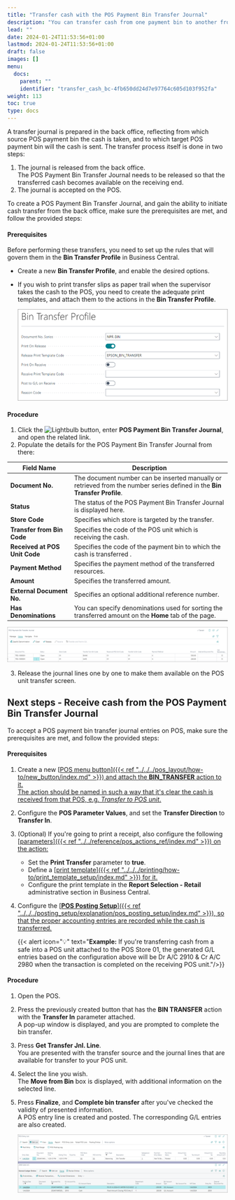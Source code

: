 ```yaml
---
title: "Transfer cash with the POS Payment Bin Transfer Journal"
description: "You can transfer cash from one payment bin to another from the back office using the POS Payment Bin Transfer Journal."
lead: ""
date: 2024-01-24T11:53:56+01:00
lastmod: 2024-01-24T11:53:56+01:00
draft: false
images: []
menu:
  docs:
    parent: ""
    identifier: "transfer_cash_bc-4fb650dd24d7e97764c605d103f952fa"
weight: 113
toc: true
type: docs
---
```


A transfer journal is prepared in the back office, reflecting from which source POS payment bin the cash is taken, and to which target POS payment bin will the cash is sent. The transfer process itself is done in two steps:

1. The journal is released from the back office.      
   The POS Payment Bin Transfer Journal needs to be released so that the transferred cash becomes available on the receiving end. 
2. The journal is accepted on the POS. 

To create a POS Payment Bin Transfer Journal, and gain the ability to initiate cash transfer from the back office, make sure the prerequisites are met, and follow the provided steps:

#### Prerequisites

Before performing these transfers, you need to set up the rules that will govern them in the **Bin Transfer Profile** in Business Central. 

- Create a new **Bin Transfer Profile**, and enable the desired options.
- If you wish to print transfer slips as paper trail when the supervisor takes the cash to the POS, you need to create the adequate print templates, and attach them to the actions in the **Bin Transfer Profile**.

  ![bin_transfer_profile](Images/bin_transfer_profile.png)

#### Procedure

1. Click the ![Lightbulb](Lightbulb_icon.PNG) button, enter **POS Payment Bin Transfer Journal**, and open the related link.       
2. Populate the details for the POS Payment Bin Transfer Journal from there:

| Field Name      | Description |
| ----------- | ----------- |
| **Document No.** | The document number can be inserted manually or retrieved from the number series defined in the **Bin Transfer Profile**. | 
| **Status** | The status of the POS Payment Bin Transfer Journal is displayed here. |
| **Store Code** | Specifies which store is targeted by the transfer. | 
| **Transfer from Bin Code** | Specifies the code of the POS unit which is receiving the cash. | 
| **Received at POS Unit Code** | Specifies the code of the payment bin to which the cash is transferred . | 
| **Payment Method** | Specifies the payment method of the transferred resources. |
| **Amount** | Specifies the transferred amount. | 
| **External Document No.** | Specifies an optional additional reference number. | 
| **Has Denominations** | You can specify denominations used for sorting the transferred amount on the **Home** tab of the page. | 

   ![transfer_journal](Images/transfer_journal.PNG)

3. Release the journal lines one by one to make them available on the POS unit transfer screen.

## Next steps - Receive cash from the POS Payment Bin Transfer Journal

To accept a POS payment bin transfer journal entries on POS, make sure the prerequisites are met, and follow the provided steps:

#### Prerequisites

1. Create a new [<ins>POS menu button<ins>]({{< ref "../../../pos_layout/how-to/new_button/index.md" >}}) and attach the **BIN_TRANSFER** action to it.     
   The action should be named in such a way that it's clear the cash is received from that POS, e.g. *Transfer to POS unit*.
2. Configure the **POS Parameter Values**, and set the **Transfer Direction** to **Transfer In**.
3. (Optional) If you're going to print a receipt, also configure the following [<ins>parameters<ins>]({{< ref "../../reference/pos_actions_ref/index.md" >}}) on the action:

   - Set the **Print Transfer** parameter to **true**. 
   - Define a [<ins>print template<ins>]({{< ref "../../../printing/how-to/print_template_setup/index.md" >}}) for it. 
   - Configure the print template in the **Report Selection - Retail** administrative section in Business Central.

4. Configure the [<ins>**POS Posting Setup**<ins>]({{< ref "../../../posting_setup/explanation/pos_posting_setup/index.md" >}}), so that the proper accounting entries are recorded while the cash is transferred. 

   {{< alert icon="💡" text="<b>Example:</b> If you're transferring cash from a safe into a POS unit attached to the POS Store 01, the generated G/L entries based on the configuration above will be Dr A/C 2910 & Cr A/C 2980 when the transaction is completed on the receiving POS unit."/>}}

#### Procedure

1. Open the POS.
2. Press the previously created button that has the **BIN TRANSFER** action with the **Transfer In** parameter attached.     
   A pop-up window is displayed, and you are prompted to complete the bin transfer.
3. Press **Get Transfer Jnl. Line**.      
   You are presented with the transfer source and the journal lines that are available for transfer to your POS unit.
4. Select the line you wish.      
   The **Move from Bin** box is displayed, with additional information on the selected line. 
5. Press **Finalize**, and **Complete bin transfer** after you've checked the validity of presented information.     
   A POS entry line is created and posted. The corresponding G/L entries are also created.

   ![transfer_results](Images/transfer_results.PNG)
